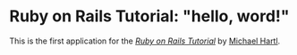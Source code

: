 # Ruby on Rails Tutorial: "hello, word!"

This is the first application for the
[*Ruby on Rails Tutorial*](http://www.railstutorial.org/)
by [Michael Hartl](http://www.michaelhartl.com/).